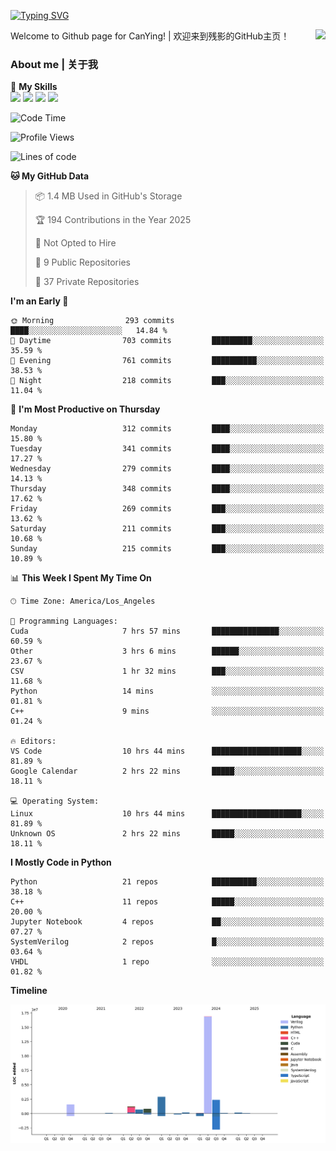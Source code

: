 [![Typing SVG](https://readme-typing-svg.herokuapp.com?size=25&duration=3500&color=00FFFF&vCenter=true&width=250&height=40&lines=Hi+Welcome+%F0%9F%91%8B%F0%9F%8F%BB;I'm+CanYing|残影)](https://git.io/typing-svg)

<a href="#">
  <img align="right" src="https://github-readme-stats.vercel.app/api?username=CanYing0913&count_private=true&rank_icon=github&show_icons=true&bg_color=15,f2f7fd,E0EAFC&" />
</a>

Welcome to Github page for CanYing! | 欢迎来到残影的GitHub主页！

### About me | 关于我

🌟 **My Skills**  
![](https://img.shields.io/badge/-C-A8B9CC?style=flat-square&logo=C&logoColor=fff)
![](https://img.shields.io/badge/-C++-00599C?style=flat-square&logo=Cpp&logoColor=fff)
![](https://img.shields.io/badge/-Python-3776AB?style=flat-square&logo=Python&logoColor=fff)
![](https://img.shields.io/badge/-Linux-000000?style=flat-square&logo=Linux&logoColor=fff)

<!--START_SECTION:waka-->
![Code Time](http://img.shields.io/badge/Code%20Time-1%2C713%20hrs%2020%20mins-blue)

![Profile Views](http://img.shields.io/badge/Profile%20Views-0-blue)

![Lines of code](https://img.shields.io/badge/From%20Hello%20World%20I%27ve%20Written-26.9%20million%20lines%20of%20code-blue)

**🐱 My GitHub Data** 

> 📦 1.4 MB Used in GitHub's Storage 
 > 
> 🏆 194 Contributions in the Year 2025
 > 
> 🚫 Not Opted to Hire
 > 
> 📜 9 Public Repositories 
 > 
> 🔑 37 Private Repositories 
 > 
**I'm an Early 🐤** 

```text
🌞 Morning                293 commits         ████░░░░░░░░░░░░░░░░░░░░░   14.84 % 
🌆 Daytime                703 commits         █████████░░░░░░░░░░░░░░░░   35.59 % 
🌃 Evening                761 commits         ██████████░░░░░░░░░░░░░░░   38.53 % 
🌙 Night                  218 commits         ███░░░░░░░░░░░░░░░░░░░░░░   11.04 % 
```
📅 **I'm Most Productive on Thursday** 

```text
Monday                   312 commits         ████░░░░░░░░░░░░░░░░░░░░░   15.80 % 
Tuesday                  341 commits         ████░░░░░░░░░░░░░░░░░░░░░   17.27 % 
Wednesday                279 commits         ████░░░░░░░░░░░░░░░░░░░░░   14.13 % 
Thursday                 348 commits         ████░░░░░░░░░░░░░░░░░░░░░   17.62 % 
Friday                   269 commits         ███░░░░░░░░░░░░░░░░░░░░░░   13.62 % 
Saturday                 211 commits         ███░░░░░░░░░░░░░░░░░░░░░░   10.68 % 
Sunday                   215 commits         ███░░░░░░░░░░░░░░░░░░░░░░   10.89 % 
```


📊 **This Week I Spent My Time On** 

```text
🕑︎ Time Zone: America/Los_Angeles

💬 Programming Languages: 
Cuda                     7 hrs 57 mins       ███████████████░░░░░░░░░░   60.59 % 
Other                    3 hrs 6 mins        ██████░░░░░░░░░░░░░░░░░░░   23.67 % 
CSV                      1 hr 32 mins        ███░░░░░░░░░░░░░░░░░░░░░░   11.68 % 
Python                   14 mins             ░░░░░░░░░░░░░░░░░░░░░░░░░   01.81 % 
C++                      9 mins              ░░░░░░░░░░░░░░░░░░░░░░░░░   01.24 % 

🔥 Editors: 
VS Code                  10 hrs 44 mins      ████████████████████░░░░░   81.89 % 
Google Calendar          2 hrs 22 mins       █████░░░░░░░░░░░░░░░░░░░░   18.11 % 

💻 Operating System: 
Linux                    10 hrs 44 mins      ████████████████████░░░░░   81.89 % 
Unknown OS               2 hrs 22 mins       █████░░░░░░░░░░░░░░░░░░░░   18.11 % 
```

**I Mostly Code in Python** 

```text
Python                   21 repos            ██████████░░░░░░░░░░░░░░░   38.18 % 
C++                      11 repos            █████░░░░░░░░░░░░░░░░░░░░   20.00 % 
Jupyter Notebook         4 repos             ██░░░░░░░░░░░░░░░░░░░░░░░   07.27 % 
SystemVerilog            2 repos             █░░░░░░░░░░░░░░░░░░░░░░░░   03.64 % 
VHDL                     1 repo              ░░░░░░░░░░░░░░░░░░░░░░░░░   01.82 % 
```



**Timeline**

![Lines of Code chart](https://raw.githubusercontent.com/CanYing0913/CanYing0913/master/assets/bar_graph.png)


<!--END_SECTION:waka-->

